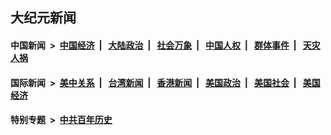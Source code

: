 ## 大纪元新闻

#### 中国新闻 &nbsp;>&nbsp; [中国经济](indexes/ncid283/README.md?07201645) &nbsp;| &nbsp; [大陆政治](indexes/ncid277/README.md?07201645) &nbsp;| &nbsp; [社会万象](indexes/ncid282/README.md?07201645) &nbsp;| &nbsp; [中国人权](indexes/ncid278/README.md?07201645) &nbsp;| &nbsp; [群体事件](indexes/ncid279/README.md?07201645) &nbsp;| &nbsp; [天灾人祸](indexes/ncid280/README.md?07201645)

#### 国际新闻 &nbsp;>&nbsp; [美中关系](indexes/nf1412576/README.md?07201645) &nbsp;| &nbsp; [台湾新闻](indexes/ncid1349361/README.md?07201645) &nbsp;| &nbsp; [香港新闻](indexes/ncid1349362/README.md?07201645) &nbsp;| &nbsp; [美国政治](indexes/ncid1078159/README.md?07201645) &nbsp;| &nbsp; [美国社会](indexes/ncid1078160/README.md?07201645) &nbsp;| &nbsp; [美国经济](indexes/ncid1078158/README.md?07201645)

#### 特别专题 &nbsp;>&nbsp; [中共百年历史](https://github.com/easy2view/epoch-special/blob/master/README.md?07201645)  

